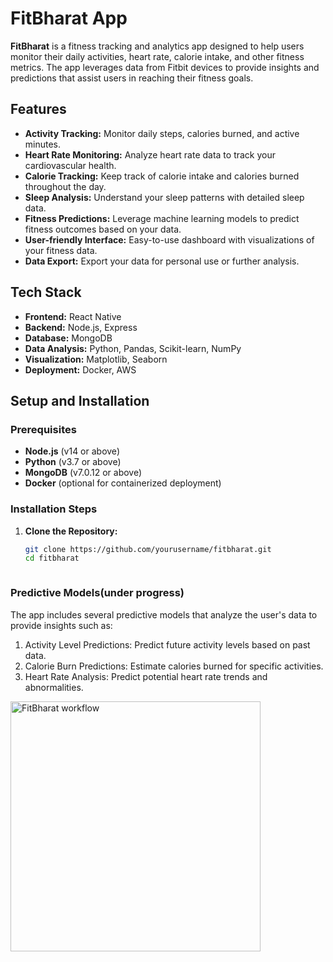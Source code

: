 # FitBharat App

**FitBharat** is a fitness tracking and analytics app designed to help users monitor their daily activities, heart rate, calorie intake, and other fitness metrics. The app leverages data from Fitbit devices to provide insights and predictions that assist users in reaching their fitness goals.


## Features

- **Activity Tracking:** Monitor daily steps, calories burned, and active minutes.
- **Heart Rate Monitoring:** Analyze heart rate data to track your cardiovascular health.
- **Calorie Tracking:** Keep track of calorie intake and calories burned throughout the day.
- **Sleep Analysis:** Understand your sleep patterns with detailed sleep data.
- **Fitness Predictions:** Leverage machine learning models to predict fitness outcomes based on your data.
- **User-friendly Interface:** Easy-to-use dashboard with visualizations of your fitness data.
- **Data Export:** Export your data for personal use or further analysis.

## Tech Stack

- **Frontend:** React Native
- **Backend:** Node.js, Express
- **Database:** MongoDB
- **Data Analysis:** Python, Pandas, Scikit-learn, NumPy
- **Visualization:** Matplotlib, Seaborn
- **Deployment:** Docker, AWS

## Setup and Installation

### Prerequisites

- **Node.js** (v14 or above)
- **Python** (v3.7 or above)
- **MongoDB** (v7.0.12 or above)
- **Docker** (optional for containerized deployment)

### Installation Steps

1. **Clone the Repository:**

   ```bash
   git clone https://github.com/yourusername/fitbharat.git
   cd fitbharat



### Predictive Models(under progress)
The app includes several predictive models that analyze the user's data to provide insights such as:

1. Activity Level Predictions: Predict future activity levels based on past data.
2. Calorie Burn Predictions: Estimate calories burned for specific activities.
3. Heart Rate Analysis: Predict potential heart rate trends and abnormalities.

<img src="https://github.com/user-attachments/assets/5290572f-0739-4563-901c-c7c92dfc15fa" alt="FitBharat workflow" width="400"/>

